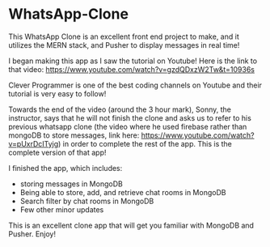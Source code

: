 # WhatsApp-Clone

This WhatsApp Clone is an excellent front end project to make, and it utilizes the MERN stack, and Pusher to display messages in real time!

I began making this app as I saw the tutorial on Youtube! Here is the link to that video: https://www.youtube.com/watch?v=gzdQDxzW2Tw&t=10936s

Clever Programmer is one of the best coding channels on Youtube and their tutorial is very easy to follow!

Towards the end of the video (around the 3 hour mark), Sonny, the instructor, says that he will not finish the clone and asks us to refer to his previous whatsapp clone (the video where he used firebase rather than mongoDB to store messages, link here: https://www.youtube.com/watch?v=pUxrDcITyjg) in order to complete the rest of the app. This is the complete version of that app!

I finished the app, which includes:
  - storing messages in MongoDB
  - Being able to store, add, and retrieve chat rooms in MongoDB
  - Search filter by chat rooms in MongoDB
  - Few other minor updates
  
  
 This is an excellent clone app that will get you familiar with MongoDB and Pusher. Enjoy!

